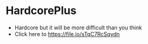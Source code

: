 # HardcorePlus
- Hardcore but it will be more difficult than you think
- Click here to https://file.io/sTqC7RcSqydn
